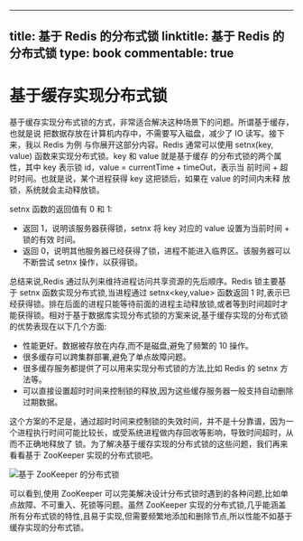 
---
title: 基于 Redis 的分布式锁
linktitle: 基于 Redis 的分布式锁
type: book
commentable: true
---

# 基于缓存实现分布式锁

基于缓存实现分布式锁的方式，非常适合解决这种场景下的问题。所谓基于缓存，也就是说 把数据存放在计算机内存中，不需要写入磁盘，减少了 IO 读写。接下来，我以 Redis 为例 与你展开这部分内容。Redis 通常可以使用 setnx(key, value) 函数来实现分布式锁。key 和 value 就是基于缓存 的分布式锁的两个属性，其中 key 表示锁 id，value = currentTime + timeOut，表示当 前时间 + 超时时间。也就是说，某个进程获得 key 这把锁后，如果在 value 的时间内未释 放锁，系统就会主动释放锁。

setnx 函数的返回值有 0 和 1:

- 返回 1，说明该服务器获得锁，setnx 将 key 对应的 value 设置为当前时间 + 锁的有效 时间。
- 返回 0，说明其他服务器已经获得了锁，进程不能进入临界区。该服务器可以不断尝试 setnx 操作，以获得锁。

总结来说,Redis 通过队列来维持进程访问共享资源的先后顺序。Redis 锁主要基于 setnx 函数实现分布式锁,当进程通过 setnx<key,value> 函数返回 1 时,表示已经获得锁。排在后面的进程只能等待前面的进程主动释放锁,或者等到时间超时才能获得锁。相对于基于数据库实现分布式锁的方案来说,基于缓存实现的分布式锁的优势表现在以下几个方面:

- 性能更好。数据被存放在内存,而不是磁盘,避免了频繁的 10 操作。
- 很多缓存可以跨集群部署,避免了单点故障问题。
- 很多缓存服务都提供了可以用来实现分布式锁的方法,比如 Redis 的 setnx 方法等。
- 可以直接设置超时时间来控制锁的释放,因为这些缓存服务器一般支持自动删除过期数据。

这个方案的不足是，通过超时时间来控制锁的失效时间，并不是十分靠谱，因为一个进程执行时间可能比较长，或受系统进程做内存回收等影响，导致时间超时，从而不正确地释放了
锁。为了解决基于缓存实现的分布式锁的这些问题，我们再来看看基于 ZooKeeper 实现的分布式锁吧。

![基于 ZooKeeper 的分布式锁](https://pic.imgdb.cn/item/6058644d8322e6675c8890b1.jpg)

可以看到,使用 ZooKeeper 可以完美解决设计分布式锁时遇到的各种问题,比如单点故障、不可重入、死锁等问题。虽然 ZooKeeper 实现的分布式锁,几乎能涵盖所有分布式锁的特性,且易于实现,但需要频繁地添加和删除节点,所以性能不如基于缓存实现的分布式锁。

    